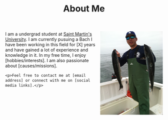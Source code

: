 ﻿---
title: "About Me"
permalink: /about/
header:
    overlay_image: /photos/better header.jpg
    caption: "North Cascades with the Milky Way"
---

<html>
<img src="/photos/IMG_2729.JPG" style="float:right;" width="200" height="auto">
<body>
    <p>I am a undergrad student at <a href="https://www.stmartin.edu/" target="_blank">Saint Martin's University</a>. I am currently pusuing a Bach
    I have been working in this field for [X] years and have gained a lot of experience and knowledge in it. In my free time, 
    I enjoy [hobbies/interests]. I am also passionate about [causes/missions].</p>

    <p>Feel free to contact me at [email address] or connect with me on [social media links].</p>
</body>
</html>